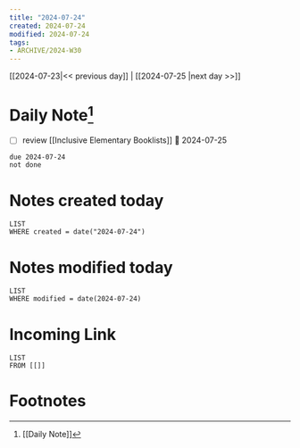 ```yaml
---
title: "2024-07-24"
created: 2024-07-24
modified: 2024-07-24
tags:
- ARCHIVE/2024-W30
---
```


[[2024-07-23|<< previous day]] | [[2024-07-25 |next day >>]]
# Daily Note[^1]
- [ ] review [[Inclusive Elementary Booklists]] 📅 2024-07-25 
```tasks
due 2024-07-24
not done
```
# Notes created today
```dataview
LIST
WHERE created = date("2024-07-24")
```
# Notes modified today
```dataview
LIST
WHERE modified = date(2024-07-24)
```
# Incoming Link
```dataview
LIST
FROM [[]]
```
# Footnotes

[^1]: [[Daily Note]]
